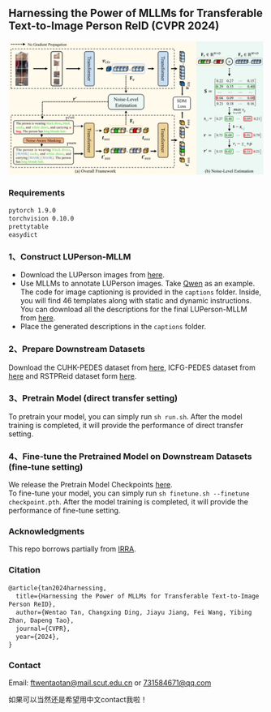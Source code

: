 ## Harnessing the Power of MLLMs for Transferable Text-to-Image Person ReID (CVPR 2024)

<!-- ### Introduction
This is the Pytorch implementation for M<sup>3</sup>L. -->

![](figures/framework.png)

### Requirements
```
pytorch 1.9.0
torchvision 0.10.0
prettytable
easydict
```

### 1、Construct LUPerson-MLLM
- Download the LUPerson images from [here](https://github.com/DengpanFu/LUPerson).
- Use MLLMs to annotate LUPerson images. Take [Qwen](https://github.com/QwenLM/Qwen-VL) as an example. The code for image captioning is provided in the ```captions``` folder. Inside, you will find 46 templates along with static and dynamic instructions. You can download all the descriptions for the final LUPerson-MLLM from [here](https://huggingface.co/datasets/TwT-6/LUPerson-MLLM-captions).
- Place the generated descriptions in the ```captions``` folder.

### 2、Prepare Downstream Datasets
Download the CUHK-PEDES dataset from [here](https://github.com/ShuangLI59/Person-Search-with-Natural-Language-Description), ICFG-PEDES dataset from [here](https://github.com/zifyloo/SSAN) and RSTPReid dataset form [here](https://github.com/NjtechCVLab/RSTPReid-Dataset).

### 3、Pretrain Model (direct transfer setting)
To pretrain your model, you can simply run ```sh run.sh```. After the model training is completed, it will provide the performance of direct transfer setting.

### 4、Fine-tune the Pretrained Model on Downstream Datasets (fine-tune setting)
We release the Pretrain Model Checkpoints [here](https://huggingface.co/datasets/TwT-6/LUPerson-MLLM-captions). \
To fine-tune your model, you can simply run ```sh finetune.sh --finetune checkpoint.pth```. After the model training is completed, it will provide the performance of fine-tune setting.

### Acknowledgments
This repo borrows partially from [IRRA](https://github.com/anosorae/IRRA).

### Citation
```
@article{tan2024harnessing,
  title={Harnessing the Power of MLLMs for Transferable Text-to-Image Person ReID},
  author={Wentao Tan, Changxing Ding, Jiayu Jiang, Fei Wang, Yibing Zhan, Dapeng Tao},
  journal={CVPR},
  year={2024},
}
```
### Contact
Email: ftwentaotan@mail.scut.edu.cn or 731584671@qq.com

如果可以当然还是希望用中文contact我啦！
